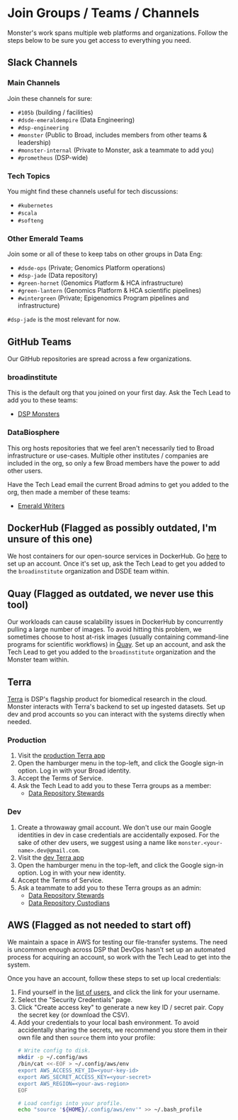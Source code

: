 # Join Groups / Teams / Channels
Monster's work spans multiple web platforms and organizations. Follow the steps
below to be sure you get access to everything you need.

## Slack Channels

### Main Channels
Join these channels for sure:
* `#105b` (building / facilities)
* `#dsde-emeraldempire` (Data Engineering)
* `#dsp-engineering`
* `#monster` (Public to Broad, includes members from other teams & leadership)
* `#monster-internal` (Private to Monster, ask a teammate to add you)
* `#prometheus` (DSP-wide)

### Tech Topics
You might find these channels useful for tech discussions:
* `#kubernetes`
* `#scala`
* `#softeng`

### Other Emerald Teams
Join some or all of these to keep tabs on other groups in Data Eng:
* `#dsde-ops` (Private; Genomics Platform operations)
* `#dsp-jade` (Data repository)
* `#green-hornet` (Genomics Platform & HCA infrastructure)
* `#green-lantern` (Genomics Platform & HCA scientific pipelines)
* `#wintergreen` (Private; Epigenomics Program pipelines and infrastructure)

`#dsp-jade` is the most relevant for now.

## GitHub Teams
Our GitHub repositories are spread across a few organizations.

### broadinstitute
This is the default org that you joined on your first day. Ask the Tech Lead to add you to
these teams:
* [DSP Monsters](https://github.com/orgs/broadinstitute/teams/dsp-monsters)

### DataBiosphere
This org hosts repositories that we feel aren't necessarily tied to Broad infrastructure
or use-cases. Multiple other institutes / companies are included in the org, so only a few
Broad members have the power to add other users.

Have the Tech Lead email the current Broad admins to get you added to the org, then made a
member of these teams:
* [Emerald Writers](https://github.com/orgs/DataBiosphere/teams/broademeraldwrite)

## DockerHub (Flagged as possibly outdated, I'm unsure of this one)
We host containers for our open-source services in DockerHub. Go [here](https://hub.docker.com/)
to set up an account. Once it's set up, ask the Tech Lead to get you added to the `broadinstitute`
organization and DSDE team within.

## Quay (Flagged as outdated, we never use this tool)
Our workloads can cause scalability issues in DockerHub by concurrently pulling a large
number of images. To avoid hitting this problem, we sometimes choose to host at-risk images
(usually containing command-line programs for scientific workflows) in [Quay](https://quay.io).
Set up an account, and ask the Tech Lead to get you added to the `broadinstitute` organization
and the Monster team within.

## Terra
[Terra](https://terra.bio/) is DSP's flagship product for biomedical research in the cloud.
Monster interacts with Terra's backend to set up ingested datasets. Set up dev and prod accounts
so you can interact with the systems directly when needed.

### Production
1. Visit the [production Terra app](https://app.terra.bio/)
2. Open the hamburger menu in the top-left, and click the Google sign-in option. Log in with
   your Broad identity.
3. Accept the Terms of Service.
4. Ask the Tech Lead to add you to these Terra groups as a member:
   * [Data Repository Stewards](https://app.terra.bio/#groups/Stewards)

### Dev
1. Create a throwaway gmail account. We don't use our main Google identities in dev
   in case credentials are accidentally exposed. For the sake of other dev users, we suggest
   using a name like `monster.<your-name>.dev@gmail.com`.
2. Visit the [dev Terra app](https://bvdp-saturn-dev.appspot.com/)
3. Open the hamburger menu in the top-left, and click the Google sign-in option. Log in with
   your new identity.
4. Accept the Terms of Service.
5. Ask a teammate to add you to these Terra groups as an admin:
   * [Data Repository Stewards](https://bvdp-saturn-dev.appspot.com/#groups/JadeStewards-dev)
   * [Data Repository Custodians](https://bvdp-saturn-dev.appspot.com/#groups/JadeCustodians-dev)

## AWS (Flagged as not needed to start off)
We maintain a space in AWS for testing our file-transfer systems. The need is uncommon
enough across DSP that DevOps hasn't set up an automated process for acquiring an account,
so work with the Tech Lead to get into the system.

Once you have an account, follow these steps to set up local credentials:
1. Find yourself in the [list of users](https://console.aws.amazon.com/iam/home?region=us-east-1#/users),
   and click the link for your username.
2. Select the "Security Credentials" page.
3. Click "Create access key" to generate a new key ID / secret pair. Copy the secret
   key (or download the CSV).
4. Add your credentials to your local bash environment. To avoid accidentally sharing the secrets,
   we recommend you store them in their own file and then `source` them into your profile:
   ```bash
   # Write config to disk.
   mkdir -p ~/.config/aws
   /bin/cat <<-EOF > ~/.config/aws/env
   export AWS_ACCESS_KEY_ID=<your-key-id>
   export AWS_SECRET_ACCESS_KEY=<your-secret>
   export AWS_REGION=<your-aws-region>
   EOF

   # Load configs into your profile.
   echo "source '${HOME}/.config/aws/env'" >> ~/.bash_profile
   ```
